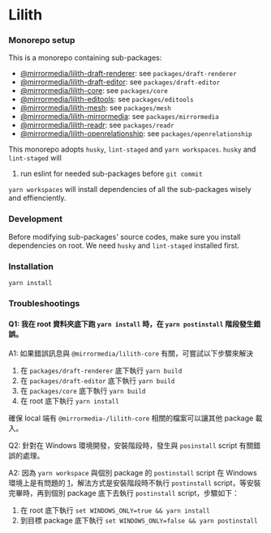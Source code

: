 # Lilith

### Monorepo setup
This is a monorepo containing sub-packages:
- [@mirrormedia/lilith-draft-renderer](./packages/draft-renderer): see `packages/draft-renderer`
- [@mirrormedia/lilith-draft-editor](./packages/draft-editor): see `packages/draft-editor`
- [@mirrormedia/lilith-core](./packages/core): see `packages/core`
- [@mirrormedia/lilith-editools](./packages/editools): see `packages/editools`
- [@mirrormedia/lilith-mesh](./packages/mesh): see `packages/mesh`
- [@mirrormedia/lilith-mirrormedia](./packages/mirrormedia): see `packages/mirrormedia`
- [@mirrormedia/lilith-readr](./packages/readr): see `packages/readr`
- [@mirrormedia/lilith-openrelationship](./packages/openrelationship): see `packages/openrelationship`

This monorepo adopts `husky`, `lint-staged` and `yarn workspaces`. 
`husky` and `lint-staged` will 
1. run eslint for needed sub-packages before `git commit`

`yarn workspaces` will install dependencies of all the sub-packages wisely and effienciently.

### Development
Before modifying sub-packages' source codes, make sure you install dependencies on root. 
We need `husky` and `lint-staged` installed first.

### Installation
`yarn install`

### Troubleshootings
#### Q1: 我在 root 資料夾底下跑 `yarn install` 時，在 `yarn postinstall` 階段發生錯誤。

A1: 如果錯誤訊息與 `@mirrormedia/lilith-core` 有關，可嘗試以下步驟來解決

1. 在 `packages/draft-renderer` 底下執行 `yarn build`
2. 在 `packages/draft-editor` 底下執行 `yarn build`
3. 在 `packages/core` 底下執行 `yarn build`
4. 在 root 底下執行 `yarn install`

確保 local 端有 `@mirrormedia-/lilith-core` 相關的檔案可以讓其他 package 載入。

Q2: 針對在 Windows 環境開發，安裝階段時，發生與 `posinstall` script 有關錯誤的處理。

A2: 因為 `yarn workspace` 與個別 package 的 `postinstall` script 在 Windows 環境上是有問題的 [1](https://github.com/yarnpkg/yarn/issues/7694)，解法方式是安裝階段時不執行 `postinstall` script，等安裝完畢時，再到個別 package 底下去執行 `postinstall` script，步驟如下：
1. 在 root 底下執行 `set WINDOWS_ONLY=true && yarn install`
2. 到目標 package 底下執行 `set WINDOWS_ONLY=false && yarn postinstall`




